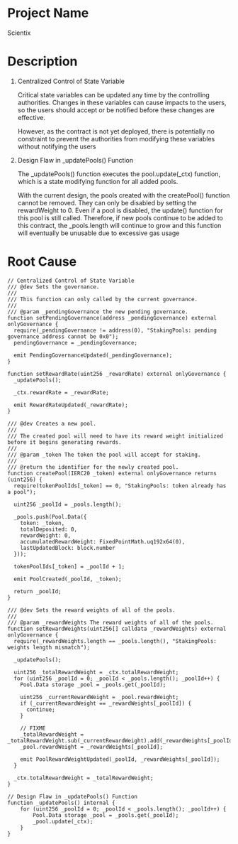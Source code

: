 # Project Name
Scientix

# Description
1. Centralized Control of State Variable 
    
    Critical state variables can be updated any time by the controlling authorities. Changes in these variables can cause impacts to the users, so the users should accept or be notified before these changes are effective.
    
    However, as the contract is not yet deployed, there is potentially no constraint to prevent the authorities from modifying these variables without notifying the users
    
2. Design Flaw in _updatePools() Function
    
    The _updatePools() function executes the pool.update(_ctx) function, which is a state modifying function for all added pools.  
    
    With the current design, the pools created with the createPool() function cannot be removed. They can only be disabled by setting the rewardWeight to 0. Even if a pool is disabled, the update() function for this pool is still called. Therefore, if new pools continue to be added to this contract, the _pools.length will continue to grow and this function will eventually be unusable due to excessive gas usage

# Root Cause
```solidity
// Centralized Control of State Variable
/// @dev Sets the governance.
///
/// This function can only called by the current governance.
///
/// @param _pendingGovernance the new pending governance.
function setPendingGovernance(address _pendingGovernance) external onlyGovernance {
  require(_pendingGovernance != address(0), "StakingPools: pending governance address cannot be 0x0");
  pendingGovernance = _pendingGovernance;

  emit PendingGovernanceUpdated(_pendingGovernance);
}

function setRewardRate(uint256 _rewardRate) external onlyGovernance {
  _updatePools();

  _ctx.rewardRate = _rewardRate;

  emit RewardRateUpdated(_rewardRate);
}  

/// @dev Creates a new pool.
///
/// The created pool will need to have its reward weight initialized before it begins generating rewards.
///
/// @param _token The token the pool will accept for staking.
///
/// @return the identifier for the newly created pool.
function createPool(IERC20 _token) external onlyGovernance returns (uint256) {
  require(tokenPoolIds[_token] == 0, "StakingPools: token already has a pool");

  uint256 _poolId = _pools.length();

  _pools.push(Pool.Data({
    token: _token,
    totalDeposited: 0,
    rewardWeight: 0,
    accumulatedRewardWeight: FixedPointMath.uq192x64(0),
    lastUpdatedBlock: block.number
  }));

  tokenPoolIds[_token] = _poolId + 1;

  emit PoolCreated(_poolId, _token);

  return _poolId;
}

/// @dev Sets the reward weights of all of the pools.
///
/// @param _rewardWeights The reward weights of all of the pools.
function setRewardWeights(uint256[] calldata _rewardWeights) external onlyGovernance {
  require(_rewardWeights.length == _pools.length(), "StakingPools: weights length mismatch");

  _updatePools();

  uint256 _totalRewardWeight = _ctx.totalRewardWeight;
  for (uint256 _poolId = 0; _poolId < _pools.length(); _poolId++) {
    Pool.Data storage _pool = _pools.get(_poolId);

    uint256 _currentRewardWeight = _pool.rewardWeight;
    if (_currentRewardWeight == _rewardWeights[_poolId]) {
      continue;
    }

    // FIXME
    _totalRewardWeight = _totalRewardWeight.sub(_currentRewardWeight).add(_rewardWeights[_poolId]);
    _pool.rewardWeight = _rewardWeights[_poolId];

    emit PoolRewardWeightUpdated(_poolId, _rewardWeights[_poolId]);
  }

  _ctx.totalRewardWeight = _totalRewardWeight;
}

// Design Flaw in _updatePools() Function
function _updatePools() internal {
	for (uint256 _poolId = 0; _poolId < _pools.length(); _poolId++) {
		Pool.Data storage _pool = _pools.get(_poolId);
		_pool.update(_ctx);
	}
}